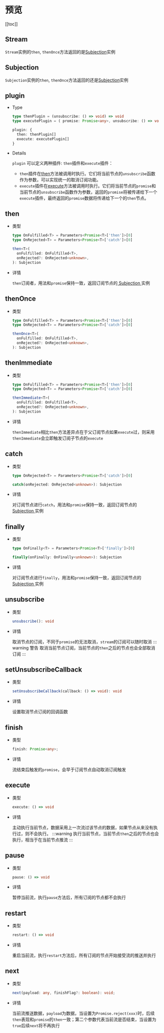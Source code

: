 <script setup>
import Stream from '../../components/stream.vue'
import Subjection from '../../components/subjection.vue'
</script>

# 预览

[[toc]]

## Stream

<Stream />

`Stream`实例的`then`, `thenOnce`方法返回的是[Subjection](#subjection)实例

## Subjection

<Subjection />

`Subjection`实例的`then`, `thenOnce`方法返回的还是[Subjection](#subjection)实例

## plugin

- Type

  ```typescript
  type thenPlugin = (unsubscribe: () => void) => void
  type executePlugin = ( promise: Promise<any>, unsubscribe: () => void ) => Promise<any>

  plugin: {
    then: thenPlugin[]
    execute: executePlugin[]
  }
  ```

- Details

  `plugin` 可以定义两种插件: `then`插件和`execute`插件：

  - `then`插件在[then](#then)方法被调用时执行。它们将当前节点的`unsubscribe`函数作为参数，可以实现统一的取消订阅功能。
  - `execute`插件在[execute](#execute)方法被调用时执行。它们将当前节点的`promise`和当前节点的`unsubscribe`函数作为参数，返回的`promise`将被传递给下一个`execute`插件，最终返回的`promise`数据将传递给下一个的`then`节点。

## then

- 类型

  ```typescript
  type OnFulfilled<T> = Parameters<Promise<T>['then']>[0]
  type OnRejected<T> = Parameters<Promise<T>['catch']>[0]

  then<T>(
    onFulfilled: OnFulfilled<T>,
    onRejected?: OnRejected<unknown>,
  ): Subjection
  ```

- 详情

  `then`订阅者，用法和`promise`保持一致，返回订阅节点的[ Subjection ](#subjection)实例

## thenOnce

- 类型

  ```typescript
  type OnFulfilled<T> = Parameters<Promise<T>['then']>[0]
  type OnRejected<T> = Parameters<Promise<T>['catch']>[0]

  thenOnce<T>(
    onFulfilled: OnFulfilled<T>,
    onRejected?: OnRejected<unknown>,
  ): Subjection
  ```

## thenImmediate

- 类型

  ```typescript
  type OnFulfilled<T> = Parameters<Promise<T>['then']>[0]
  type OnRejected<T> = Parameters<Promise<T>['catch']>[0]

  thenImmediate<T>(
    onFulfilled: OnFulfilled<T>,
    onRejected?: OnRejected<unknown>,
  ): Subjection
  ```

- 详情

  `thenImmediate`相比`then`方法差异点在于父订阅节点如果`execute`过，则采用`thenImmediate`会立即触发订阅子节点的`execute`

## catch

- 类型

  ```typescript
  type OnRejected<T> = Parameters<Promise<T>['catch']>[0]

  catch(onRejected: OnRejected<unknown>): Subjection
  ```

- 详情

  对订阅节点进行`catch`，用法和`promise`保持一致，返回订阅节点的[ Subjection ](#subjection)实例

## finally

- 类型

  ```typescript
  type OnFinally<T> = Parameters<Promise<T>['finally']>[0]

  finally(onFinally: OnFinally<unknown>): Subjection
  ```

- 详情

  对订阅节点进行`finally`，用法和`promise`保持一致，返回订阅节点的[ Subjection ](#subjection)实例

## unsubscribe

- 类型

  ```typescript
  unsubscribe(): void
  ```

- 详情

  取消节点的订阅，不同于`promise`的无法取消，`stream`的订阅可以随时取消
  ::: warning 警告
  取消当前节点订阅，当前节点的`then`之后的节点也会全部取消订阅
  :::

## setUnsubscribeCallback

- 类型

  ```typescript
  setUnsubscribeCallback(callback: () => void): void
  ```

- 详情

  设置取消节点订阅的回调函数

## finish

- 类型

  ```typescript
  finish: Promise<any>;
  ```

- 详情

  流结束后触发的`promise`，会早于订阅节点自动取消订阅触发

## execute

- 类型

  ```typescript
  execute: () => void
  ```

- 详情

  主动执行当前节点，数据采用上一次流过该节点的数据，如果节点从来没有执行过，则不会执行。
  :::warning
  执行当前节点，当前节点`then`之后的节点也会执行，相当于在当前节点推流
  :::

## pause

- 类型

  ```typescript
  pause: () => void
  ```

- 详情

  暂停当前流，执行`pause`方法后，所有订阅的节点都不会执行

## restart

- 类型

  ```typescript
  restart: () => void
  ```

- 详情

  重启当前流，执行`restart`方法后，所有订阅的节点开始接受流的推送并执行

## next

- 类型

  ```typescript
  next(payload: any, finishFlag?: boolean): void;
  ```

- 详情

  当前流推送数据，`payload`为数据，当设置为`Promise.reject(xxx)`时，后续`then`表现和`promise`的`then`一致；第二个参数代表当前流是否结束，当设置为`true`后续`next`将不再执行
